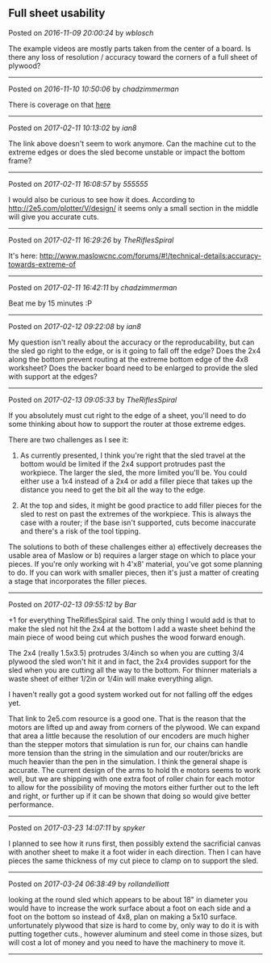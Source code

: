 ## Full sheet usability
Posted on *2016-11-09 20:00:24* by *wblosch*

The example videos are mostly parts taken from the center of a board. Is there any loss of resolution / accuracy toward the corners of a full sheet of plywood?

---

Posted on *2016-11-10 10:50:06* by *chadzimmerman*

There is coverage on that [here](http://www.maslowcnc.com/forums/#!/hardware-issues:accuracy-towards-extreme-of)

---

Posted on *2017-02-11 10:13:02* by *ian8*

The link above doesn't seem to work anymore.  Can the machine cut to the extreme edges or does the sled become unstable or impact the bottom frame?

---

Posted on *2017-02-11 16:08:57* by *555555*

I would also be curious to see how it does. According to http://2e5.com/plotter/V/design/  it seems only a small section in the middle will give you accurate cuts.

---

Posted on *2017-02-11 16:29:26* by *TheRiflesSpiral*

It's here: http://www.maslowcnc.com/forums/#!/technical-details:accuracy-towards-extreme-of

---

Posted on *2017-02-11 16:42:11* by *chadzimmerman*

Beat me by 15 minutes :P

---

Posted on *2017-02-12 09:22:08* by *ian8*

My question isn't really about the accuracy or the reproducability, but can the sled go right to the edge, or is it going to fall off the edge?  Does the 2x4 along the bottom prevent routing at the extreme bottom edge of the 4x8 worksheet?  Does the backer board need to be enlarged to provide the sled with support at the edges?

---

Posted on *2017-02-13 09:05:33* by *TheRiflesSpiral*

If you absolutely must cut right to the edge of a sheet, you'll need to do some thinking about how to support the router at those extreme edges. 

There are two challenges as I see it:

1) As currently presented, I think you're right that the sled travel at the bottom would be limited if the 2x4 support protrudes past the workpiece. The larger the sled, the more limited you'll be. You could either use a 1x4 instead of a 2x4 or add a filler piece that takes up the distance you need to get the bit all the way to the edge.

2) At the top and sides, it might be good practice to add filler pieces for the sled to rest on past the extremes of the workpiece. This is always the case with a router; if the base isn't supported, cuts become inaccurate and there's a risk of the tool tipping.

The solutions to both of these challenges either a) effectively decreases the usable area of Maslow or b) requires a larger stage on which to place your pieces. If you're only working wit h 4'x8' material, you've got some planning to do. If you can work with smaller pieces, then it's just a matter of creating a stage that incorporates the filler pieces.

---

Posted on *2017-02-13 09:55:12* by *Bar*

+1 for everything TheRiflesSpiral said. The only thing I would add is that to make the sled not hit the 2x4 at the bottom I add a waste sheet behind the main piece of wood being cut which pushes the wood forward enough. 

The 2x4 (really 1.5x3.5) protrudes 3/4inch so when you are cutting 3/4 plywood the sled won't hit it and in fact, the 2x4 provides support for the sled when you are cutting all the way to the bottom. For thinner materials a waste sheet of either 1/2in or 1/4in will make everything align. 

I haven't really got a good system worked out for not falling off the edges yet.

That link to 2e5.com resource is a good one. That is the reason that the motors are lifted up and away from corners of the plywood. We can expand that area a little because the resolution of our encoders are much higher than the stepper motors that simulation is run for, our chains can handle more tension than the string in the simulation and our router/bricks are much heavier than the pen in the simulation. I think the general shape is accurate. The current design of the arms to hold th e motors seems to work well, but we are shipping with one extra foot of roller chain for each motor to allow for the possibility of moving the motors either further out to the left and right, or further up if it can be shown that doing so would give better performance.

---

Posted on *2017-03-23 14:07:11* by *spyker*

I planned to see how it runs first, then possibly extend the sacrificial canvas with another sheet to make it a foot wider in each direction. Then I can have pieces the same thickness of my cut piece to clamp on to support the sled.

---

Posted on *2017-03-24 06:38:49* by *rollandelliott*

looking at the round sled which appears to be about 18" in diameter you would have to increase the work surface about a foot on each side and a foot on the bottom so instead of 4x8, plan on making a 5x10 surface. unfortunately plywood that size is hard to come by, only way to do it is with putting together cuts., however aluminum and steel come in those sizes, but will cost a lot of money and you need to have the machinery to move it.

---

